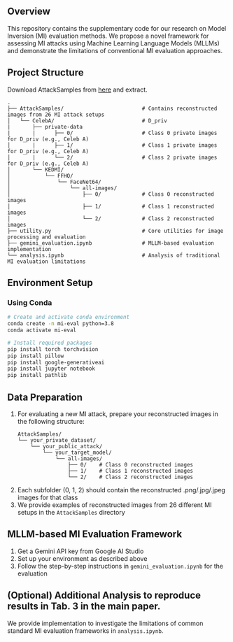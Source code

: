 ## Overview
This repository contains the supplementary code for our research on Model Inversion (MI) evaluation methods. We propose a novel framework for assessing MI attacks using Machine Learning Language Models (MLLMs) and demonstrate the limitations of conventional MI evaluation approaches.

## Project Structure

Download AttackSamples from [here](https://sutdapac-my.sharepoint.com/:u:/g/personal/hosy_tuyen_sutd_edu_sg/EcoyMY5RYDdBl_Uj7ZfWvTUBa5cDKRUPfIoUL9NLp3WMjA?e=tAD38Q) and extract. 

```
.
├── AttackSamples/                         # Contains reconstructed images from 26 MI attack setups
│   └── CelebA/                            # D_priv
|       ├── private-data
|       |      ├── 0/                      # Class 0 private images for D_priv (e.g., Celeb A)
│       |      ├── 1/                      # Class 1 private images for D_priv (e.g., Celeb A)
│       |      └── 2/                      # Class 2 private images for D_priv (e.g., Celeb A)
│       └── KEDMI/
│           └── FFHQ/
│               └── FaceNet64/
│                   └── all-images/
│                       ├── 0/             # Class 0 reconstructed images
│                       ├── 1/             # Class 1 reconstructed images
│                       └── 2/             # Class 2 reconstructed images
├── utility.py                             # Core utilities for image processing and evaluation
├── gemini_evaluation.ipynb                # MLLM-based evaluation implementation
└── analysis.ipynb                         # Analysis of traditional MI evaluation limitations
```

## Environment Setup

### Using Conda
```bash
# Create and activate conda environment
conda create -n mi-eval python=3.8
conda activate mi-eval

# Install required packages
pip install torch torchvision
pip install pillow
pip install google-generativeai
pip install jupyter notebook
pip install pathlib
```

## Data Preparation
1. For evaluating a new MI attack, prepare your reconstructed images in the following structure:
   ```
   AttackSamples/
   └── your_private_dataset/
       └── your_public_attack/
           └── your_target_model/
               └── all-images/
                   ├── 0/    # Class 0 reconstructed images
                   ├── 1/    # Class 1 reconstructed images
                   └── 2/    # Class 2 reconstructed images
   ```
2. Each subfolder (0, 1, 2) should contain the reconstructed .png/.jpg/.jpeg images for that class
3. We provide examples of reconstructed images from 26 different MI setups in the `AttackSamples` directory

## MLLM-based MI Evaluation Framework

1. Get a Gemini API key from Google AI Studio
2. Set up your environment as described above
3. Follow the step-by-step instructions in `gemini_evaluation.ipynb` for the evaluation


## (Optional) Additional Analysis to reproduce results in Tab. 3 in the main paper.
We provide implementation to investigate the limitations of common standard MI evaluation frameworks in `analysis.ipynb`. 


